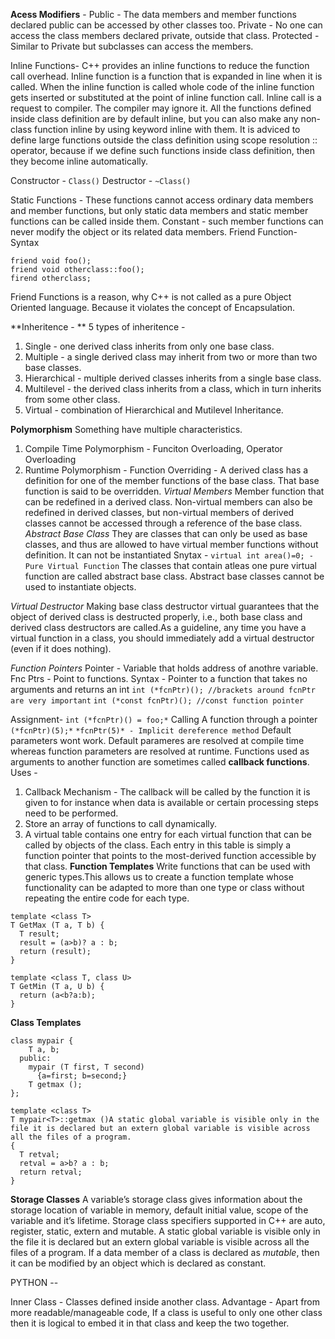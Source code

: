 **Acess Modifiers** - 
Public - The data members and member functions declared public can be accessed by other classes too.
Private - No one can access the class members declared private, outside that class.
Protected - Similar to Private but subclasses can access the members.

Inline Functions-  C++ provides an inline functions to reduce the function call overhead. Inline function is a function that is expanded in line when it is called. When the inline function is called whole code of the inline function gets inserted or substituted at the point of inline function call.
Inline call is a request to compiler. The compiler may ignore it.
All the functions defined inside class definition are by default inline, but you can also make any non-class function inline by using keyword inline with them.
It is adviced to define large functions outside the class definition using scope resolution :: operator, because if we define such functions inside class definition, then they become inline automatically.

Constructor - ```Class()```
Destructor - ```~Class()```

Static Functions - These functions cannot access ordinary data members and member functions, but only static data members and static member functions can be called inside them.
Constant - such member functions can never modify the object or its related data members.
Friend Function-
Syntax 
```
friend void foo();
friend void otherclass::foo();
firend otherclass;
```
Friend Functions is a reason, why C++ is not called as a pure Object Oriented language. Because it violates the concept of Encapsulation.

**Inheritence - **
5 types of inheritence - 
1. Single -  one derived class inherits from only one base class.
2. Multiple -  a single derived class may inherit from two or more than two base classes.
3. Hierarchical - multiple derived classes inherits from a single base class.
4. Multilevel - the derived class inherits from a class, which in turn inherits from some other class.
5. Virtual - combination of Hierarchical and Mutilevel Inheritance.

**Polymorphism**
Something have multiple characteristics.
1. Compile Time Polymorphism - Funciton Overloading, Operator Overloading
2. Runtime Polymorphism - Function Overriding -  A derived class has a definition for one of the member functions of the base class. That base function is said to be overridden.
*Virtual Members*
Member function that can be redefined in a derived class.
Non-virtual members can also be redefined in derived classes, but non-virtual members of derived classes cannot be accessed through a reference of the base class.
*Abstract Base Class*
They are classes that can only be used as base classes, and thus are allowed to have virtual member functions without definition. It can not be instantiated
Snytax - 
```virtual int area()=0; - Pure Virtual Function```
The classes that contain atleas one pure virtual function are called abstract base class.
Abstract base classes cannot be used to instantiate objects.

*Virtual Destructor*
Making base class destructor virtual guarantees that the object of derived class is destructed properly, i.e., both base class and derived class destructors are called.As a guideline, any time you have a virtual function in a class, you should immediately add a virtual destructor (even if it does nothing).



*Function Pointers*
Pointer - Variable that holds address of anothre variable.
Fnc Ptrs - Point to functions. 
Syntax - 
Pointer to a function that takes no arguments and returns an int
```int (*fcnPtr)(); //brackets around fcnPtr are very important```
```int (*const fcnPtr)(); //const function pointer```

Assignment-
```int (*fcnPtr)() = foo;*```
Calling A function through a pointer 
```(*fcnPtr)(5);*``` 
```*fcnPtr(5)* - Implicit dereference method``` 
Default parameters wont work.
Default parameres are resolved at compile time whereas function parameters are resolved at runtime.
Functions used as arguments to another function are sometimes called **callback functions**.
Uses - 
1. Callback Mechanism - The callback will be called by the function it is given to for instance when data is available or certain processing steps need to be performed.
2. Store an array of functions to call dynamically.
3. A virtual table contains one entry for each virtual function that can be called by objects of the class. Each entry in this table is simply a function pointer that points to the most-derived function accessible by that class.
**Function Templates**
Write functions that can be used with generic types.This allows us to create a function template whose functionality can be adapted to more than one type or class without repeating the entire code for each type.
```
template <class T>
T GetMax (T a, T b) {
  T result;
  result = (a>b)? a : b;
  return (result);
}

template <class T, class U>
T GetMin (T a, U b) {
  return (a<b?a:b);
}
```
**Class Templates**
```template <class T>
class mypair {
    T a, b;
  public:
    mypair (T first, T second)
      {a=first; b=second;}
    T getmax ();
};

template <class T>
T mypair<T>::getmax ()A static global variable is visible only in the file it is declared but an extern global variable is visible across all the files of a program.
{
  T retval;
  retval = a>b? a : b;
  return retval;
}
  ```
**Storage Classes**
 A variable’s storage class gives information about the storage location of variable in memory, default initial value, scope of the variable and it’s lifetime.
Storage class specifiers supported in C++ are auto, register, static, extern and mutable.
A static global variable is visible only in the file it is declared but an extern global variable is visible across all the files of a program.
If a data member of a class is declared as *mutable*, then it can be modified by an object which is declared as constant. 


PYTHON -- 

Inner Class - Classes defined inside another class.
Advantage - Apart from more readable/manageable code, If a class is useful to only one other class then it is logical to embed it in that class and keep the two together. 
